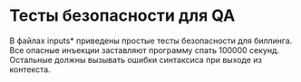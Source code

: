 Тесты безопасности для QA
=========================

В файлах inputs* приведены простые тесты безопасности для биллинга. Все опасные инъекции заставляют программу спать 100000 секунд. Остальные должны вызывать ошибки синтаксиса при выходе из контекста.